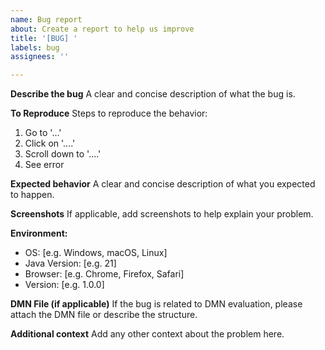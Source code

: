 ```yaml
---
name: Bug report
about: Create a report to help us improve
title: '[BUG] '
labels: bug
assignees: ''

---
```


**Describe the bug**
A clear and concise description of what the bug is.

**To Reproduce**
Steps to reproduce the behavior:
1. Go to '...'
2. Click on '....'
3. Scroll down to '....'
4. See error

**Expected behavior**
A clear and concise description of what you expected to happen.

**Screenshots**
If applicable, add screenshots to help explain your problem.

**Environment:**
 - OS: [e.g. Windows, macOS, Linux]
 - Java Version: [e.g. 21]
 - Browser: [e.g. Chrome, Firefox, Safari]
 - Version: [e.g. 1.0.0]

**DMN File (if applicable)**
If the bug is related to DMN evaluation, please attach the DMN file or describe the structure.

**Additional context**
Add any other context about the problem here.
